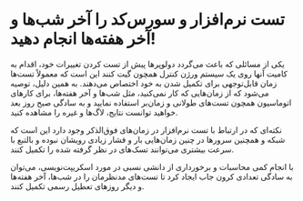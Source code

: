 # تست نرم‌افزار و سورس‌کد را آخر شب‌ها و آخر هفته‌ها انجام دهید!

یکی از مسائلی که باعث می‌گردد دولوپرها پیش از تست کردن تغییرات خود، اقدام به کامیت آنها روی یک سیستم ورژن کنترل همچون گیت کنند این است که معمولاً تست‌ها زمان قابل‌توجهی برای تکمیل شدن به خود اختصاص می‌دهند. به همین دلیل، توصیه می‌شود که از زمان‌هایی که کار نمی‌کنید، مثل شب‌ها و آخر هفته‌ها، برای کارهای اتوماسیون همچون تست‌های طولانی و زمان‌بر استفاده نمایید و به سادگی صبح روز بعد خواهید توانست نتایج، لاگ‌ها و غیره را مشاهده کنید.

نکته‌ای که در ارتباط با تست نرم‌افزار در زمان‌های فوق‌الذکر وجود دارد این است که شبکه و همچنین سرورها در چنین زمان‌هایی بار و فشار زیادی رویشان نبوده و بالتبع با سرعت‌ بیشتری می‌توانند تسک‌های در نظر گرفته شده را تکمیل کنند.

با انجام کمی محاسبات و برخورداری از دانشی نسبی در مورد اسکریپت‌نویسی، می‌توان به سادگی تعدادی کرون جاب ایجاد کرد تا تست‌های مدنظرمان را در شب‌ها، آخر هفته‌ها و دیگر روزهای تعطیل رسمی تکمیل کنند.
